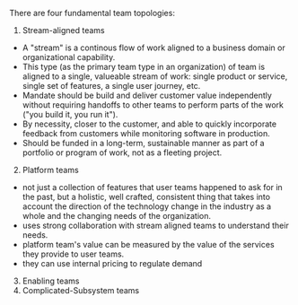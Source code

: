 There are four fundamental team topologies:
1. Stream-aligned teams
  * A "stream" is a continous flow of work aligned to a business domain or organizational capability.
  * This type (as the primary team type in an organization) of team is aligned to a single, valueable stream of work: single product or service, single set of features, a single user journey, etc.
  * Mandate should be build and deliver customer value independently without requiring handoffs to other teams to perform parts of the work ("you build it, you run it"). 
  * By necessity, closer to the customer, and able to quickly incorporate feedback from customers while monitoring software in production. 
  * Should be funded in a long-term, sustainable manner as part of a portfolio or program of work, not as a fleeting project.
2. Platform teams
  * not just a collection of features that user teams happened to ask for in the past, but a holistic, well crafted, consistent thing that takes into account the direction of the technology change in the industry as a whole and the changing needs of the organization.
  * uses strong collaboration with stream aligned teams to understand their needs. 
  * platform team's value can be measured by the value of the services they provide to user teams.
  * they can use internal pricing to regulate demand
3. Enabling teams
4. Complicated-Subsystem teams 